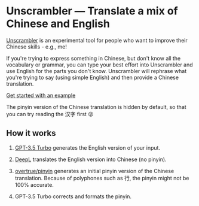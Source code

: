 # Unscrambler — Translate a mix of Chinese and English

[Unscrambler](https://unscrambler.dpw.me) is an experimental tool for people who want to improve their Chinese skills - e.g., me!

If you're trying to express something in Chinese, but don't know all the vocabulary or grammar, you can type your best effort into Unscrambler and use English for the parts you don't know. Unscrambler will rephrase what you're trying to say (using simple English) and then provide a Chinese translation.

[Get started with an example](https://unscrambler.dpw.me/#zh/%E4%BD%A0%E6%98%AF%E4%B8%8D%E6%98%AF%20talking%20about%20%E6%98%A5%E8%8A%82%E7%9A%84%20traditions?)

The pinyin version of the Chinese translation is hidden by default, so that you can try reading the 汉字 first 😛

## How it works

 1. [GPT-3.5 Turbo](https://platform.openai.com/docs/models/gpt-3-5) generates the English version of your input.

 2. [DeepL](https://www.deepl.com/translator) translates the English version into Chinese (no pinyin).

 3. [overtrue/pinyin](https://github.com/overtrue/pinyin) generates an initial pinyin version of the Chinese translation.
    Because of polyphones such as 行, the pinyin might not be 100% accurate.

 4. GPT-3.5 Turbo corrects and formats the pinyin.